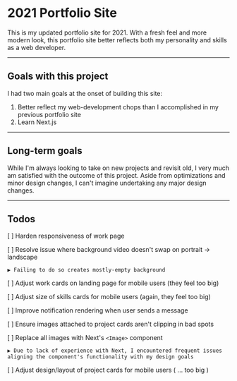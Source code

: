 # 2021 Portfolio Site

This is my updated portfolio site for 2021. With a fresh feel and more modern look, this portfolio site better reflects both my personality and skills as a web developer.

---

## Goals with this project

I had two main goals at the onset of building this site:

1. Better reflect my web-development chops than I accomplished in my previous portfolio site
2. Learn Next.js

---

## Long-term goals

While I'm always looking to take on new projects and revisit old, I very much am satisfied with the outcome of this project. Aside from optimizations and minor design changes, I can't imagine undertaking any major design changes.

---

## Todos

[ ] Harden responsiveness of work page

[ ] Resolve issue where background video doesn't swap on portrait -> landscape

	▶ Failing to do so creates mostly-empty background

[ ] Adjust work cards on landing page for mobile users (they feel too big)

[ ] Adjust size of skills cards for mobile users (again, they feel too big)

[ ] Improve notification rendering when user sends a message

[ ] Ensure images attached to project cards aren't clipping in bad spots

[ ] Replace all images with Next's `<Image>` component

	▶ Due to lack of experience with Next, I encountered frequent issues aligning the component's functionality with my design goals

[ ] Adjust design/layout of project cards for mobile users ( ... too big )